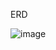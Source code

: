 ERD

![image](https://user-images.githubusercontent.com/65451455/218374464-7db8e5c2-cb9f-481b-9653-0fcda5b28ec0.png)
